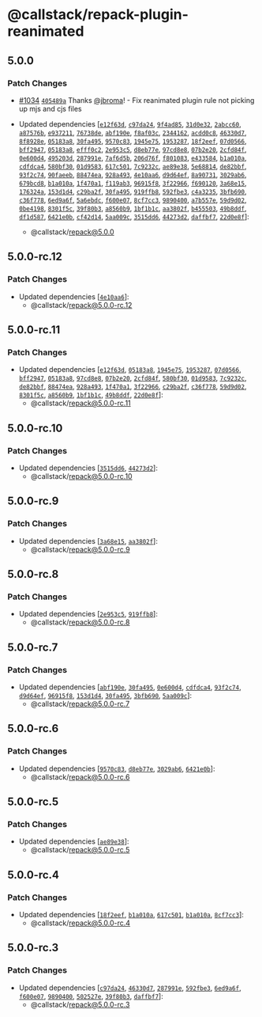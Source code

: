 # @callstack/repack-plugin-reanimated

## 5.0.0

### Patch Changes

- [#1034](https://github.com/callstack/repack/pull/1034) [`405489a`](https://github.com/callstack/repack/commit/405489afdff0fab88c1f512c4d192bc1c75c4224) Thanks [@jbroma](https://github.com/jbroma)! - Fix reanimated plugin rule not picking up mjs and cjs files

- Updated dependencies [[`e12f63d`](https://github.com/callstack/repack/commit/e12f63d1ca1cc54f28015b390ea4cef92af429b1), [`c97da24`](https://github.com/callstack/repack/commit/c97da241876ec8dbe6c2d206590d697f429e86b4), [`9f4ad85`](https://github.com/callstack/repack/commit/9f4ad85648f02a127113e7c56d726a923cc0dc12), [`31d0e32`](https://github.com/callstack/repack/commit/31d0e32e6a4b9aa9d9d0fbd3f1ddd18e95a16757), [`2abcc60`](https://github.com/callstack/repack/commit/2abcc6060764501f6076bfb196e0b1e84f7af326), [`a87576b`](https://github.com/callstack/repack/commit/a87576b90e3dcad62d5f126ec22f7a867aab35ef), [`e937211`](https://github.com/callstack/repack/commit/e93721194e3d8eae64fa5da6f5e296378ad407e9), [`76738de`](https://github.com/callstack/repack/commit/76738de12fdf29f5af78aaa23f03337c33c7926a), [`abf190e`](https://github.com/callstack/repack/commit/abf190e7e2571b3ef66cba9d26dd65d1548e4ab7), [`f8af03c`](https://github.com/callstack/repack/commit/f8af03cd231c3d95a92099719d827e368f707b5c), [`2344162`](https://github.com/callstack/repack/commit/23441620335e91382dda01d0cc06278efede45cf), [`acdd0c8`](https://github.com/callstack/repack/commit/acdd0c801ab611a25164fce5302e20e61ae25292), [`46330d7`](https://github.com/callstack/repack/commit/46330d70db99a372046baf8ee4565e4a21e5b4f3), [`8f8928e`](https://github.com/callstack/repack/commit/8f8928ea9cd5b0713bfddb1e4c3e0df670e21000), [`05183a8`](https://github.com/callstack/repack/commit/05183a8644e4f1c0d7f8b9261192dcb72231c267), [`30fa495`](https://github.com/callstack/repack/commit/30fa4955008460fc94926a8d2cefb2efbd198cb5), [`9570c83`](https://github.com/callstack/repack/commit/9570c83918348a38f2fd01385755e9da0ef6fc08), [`1945e75`](https://github.com/callstack/repack/commit/1945e75eeb126f8d5bef318cf9571c420f7b3406), [`1953287`](https://github.com/callstack/repack/commit/19532876fb8bfbf271db552d983f12e5c26fc58a), [`18f2eef`](https://github.com/callstack/repack/commit/18f2eef7dbb2a79e709c1810c69a34b0a0fe9004), [`07d0566`](https://github.com/callstack/repack/commit/07d05663b9b758001e390635f75097b85a8b2436), [`bff2947`](https://github.com/callstack/repack/commit/bff2947dfad5dcd23d39dbdcfcb455529934d967), [`05183a8`](https://github.com/callstack/repack/commit/05183a8644e4f1c0d7f8b9261192dcb72231c267), [`efff0c2`](https://github.com/callstack/repack/commit/efff0c29801db04eddbbc8f3776cb3e56457f585), [`2e953c5`](https://github.com/callstack/repack/commit/2e953c56157dad3e131be25e2eeb93ddf60919ed), [`d8eb77e`](https://github.com/callstack/repack/commit/d8eb77e1ebade637d96e44a8b8f3bf0eaf00846b), [`97cd8e8`](https://github.com/callstack/repack/commit/97cd8e85146ad2dbc8110952c1447884a84194fc), [`07b2e20`](https://github.com/callstack/repack/commit/07b2e2059487f0b6962b05016e7f1453ba35c379), [`2cfd84f`](https://github.com/callstack/repack/commit/2cfd84f8bcf6e7c241aab3e24cde97e7e85afbc5), [`0e600d4`](https://github.com/callstack/repack/commit/0e600d4d8df577622ba8cbc49ff1ef80f257620d), [`495203d`](https://github.com/callstack/repack/commit/495203dc3a1d219aea623afe99912957d8f0e0a1), [`287991e`](https://github.com/callstack/repack/commit/287991eb002725f78c23aafe89131fcadb8edaf1), [`7af6d5b`](https://github.com/callstack/repack/commit/7af6d5bad8288ea58dd246243fe96439709cbe97), [`206d76f`](https://github.com/callstack/repack/commit/206d76f30a4858680839fa53b9f8a3a2070ed9f8), [`f801083`](https://github.com/callstack/repack/commit/f801083f7ba616e77fa77c1c6321875de6886388), [`e433584`](https://github.com/callstack/repack/commit/e4335840a4b1ed59affc89375988ba6a9db57891), [`b1a010a`](https://github.com/callstack/repack/commit/b1a010a7dd8af5612759e134249ae0587e42aef7), [`cdfdca4`](https://github.com/callstack/repack/commit/cdfdca4aa481020d4b2cbd260297e39984384d1c), [`580bf30`](https://github.com/callstack/repack/commit/580bf306ba9f9cd1d3dfed0227aad64abd1c3752), [`01d9583`](https://github.com/callstack/repack/commit/01d9583cada929a16b6d40c6476f0508847b0fff), [`617c501`](https://github.com/callstack/repack/commit/617c5018e1f2b0520f6f978b2c1440239196f662), [`7c9232c`](https://github.com/callstack/repack/commit/7c9232c0dfbd5ab35277262037bb8a356db448d8), [`ae89e38`](https://github.com/callstack/repack/commit/ae89e38fd13fab7c133f8e1c68bc7f02f5cdf04d), [`5e68814`](https://github.com/callstack/repack/commit/5e688146c2da861d5fcf0e647e0a1e386f38a4cf), [`de82bbf`](https://github.com/callstack/repack/commit/de82bbf232331666e7739adc8a5e69133dde2e3e), [`93f2c74`](https://github.com/callstack/repack/commit/93f2c745092ae83e31bc1ac9fe5c89a5b64c495f), [`90faeeb`](https://github.com/callstack/repack/commit/90faeeb7d6be9ddf5aa74c9552df01ec58d5372c), [`88474ea`](https://github.com/callstack/repack/commit/88474ea1d52267df6a7187c280b793f516ffdfb0), [`928a493`](https://github.com/callstack/repack/commit/928a493ead0f77cab7f1031e2df0b63f8ed65137), [`4e10aa6`](https://github.com/callstack/repack/commit/4e10aa6a0c198823bf1b682d9d2e87c39657ac65), [`d9d64ef`](https://github.com/callstack/repack/commit/d9d64ef6438e75086bd970cd600e936e46e7962f), [`8a90731`](https://github.com/callstack/repack/commit/8a9073146c6541ed374541b9bcf9ebe3c4f70e9a), [`3029ab6`](https://github.com/callstack/repack/commit/3029ab6d48312a51c19a257c11fcd02016a44af3), [`679bcd8`](https://github.com/callstack/repack/commit/679bcd8917aca587c36d550101e9dd9578e1e172), [`b1a010a`](https://github.com/callstack/repack/commit/b1a010a7dd8af5612759e134249ae0587e42aef7), [`1f470a1`](https://github.com/callstack/repack/commit/1f470a11e93f8af22badbafc47256db3a32ecac8), [`f119ab3`](https://github.com/callstack/repack/commit/f119ab3eb94eff9d2cc1aec8fcf9f835c3025abc), [`96915f8`](https://github.com/callstack/repack/commit/96915f80b08e474127271475d132644efeab4bee), [`3f22966`](https://github.com/callstack/repack/commit/3f22966db4ce43f89d7e544d1a24234ed117480d), [`f690120`](https://github.com/callstack/repack/commit/f69012062335824521a332233f0de6fae5d14ca2), [`3a68e15`](https://github.com/callstack/repack/commit/3a68e157a6a5e07dc2e0003ead02b8f965fd3d49), [`176324a`](https://github.com/callstack/repack/commit/176324a8d09d34dd1fbc68e0e227640834138f5a), [`153d1d4`](https://github.com/callstack/repack/commit/153d1d4513498a85ccc7303222455c3372108406), [`c29ba2f`](https://github.com/callstack/repack/commit/c29ba2f616328d34670f661336d3c43b4ca2ef3e), [`30fa495`](https://github.com/callstack/repack/commit/30fa4955008460fc94926a8d2cefb2efbd198cb5), [`919ffb8`](https://github.com/callstack/repack/commit/919ffb869588cef0eb120e5195d16952e0e45808), [`592fbe3`](https://github.com/callstack/repack/commit/592fbe3fe8eeeeb856d260c3106f5f6cd6eeaef8), [`c4a3235`](https://github.com/callstack/repack/commit/c4a32354feaccdfda8570b6a065dc6f7a6b9f6d0), [`3bfb690`](https://github.com/callstack/repack/commit/3bfb6909d7363787bbfd1584e1749b4ff516aa92), [`c36f778`](https://github.com/callstack/repack/commit/c36f77838d59f0692171f7114ac68fa11e4a3100), [`6ed9a6f`](https://github.com/callstack/repack/commit/6ed9a6fcb40ba946b39dfe1d302ad2ebf9dffacf), [`5a6ebdc`](https://github.com/callstack/repack/commit/5a6ebdcaf0687bd6da9d2907638cd219daabcf39), [`f600e07`](https://github.com/callstack/repack/commit/f600e075645c5f310abe67591cbdf11221944cba), [`8cf7cc3`](https://github.com/callstack/repack/commit/8cf7cc3622ad85cf093005c5c55c8dd63940a57b), [`9890400`](https://github.com/callstack/repack/commit/9890400fe5ac750698ceb3eaf72e0b3a86ae4a73), [`a7b557e`](https://github.com/callstack/repack/commit/a7b557ed162166d9bc152b06d8be3169a0a2a176), [`59d9d02`](https://github.com/callstack/repack/commit/59d9d02ecabf5caffa87c748aa0b92191d0f4e84), [`0be4198`](https://github.com/callstack/repack/commit/0be41980f2431d2a534e501062b10a08d3901f78), [`8301f5c`](https://github.com/callstack/repack/commit/8301f5c77d7e75c155cbb427b4ac380565e946f7), [`39f80b3`](https://github.com/callstack/repack/commit/39f80b3661a348b9d778f76af2848ed615582d23), [`a8560b9`](https://github.com/callstack/repack/commit/a8560b988cb2adfd8e23fcfdcdc783b860b07c8a), [`1bf1b1c`](https://github.com/callstack/repack/commit/1bf1b1cb830008167bce913745dade8186281608), [`aa3802f`](https://github.com/callstack/repack/commit/aa3802f8a9a06c3cbcaa932ea45cf27f2a523927), [`b455503`](https://github.com/callstack/repack/commit/b4555030b7827e14084db282accd138945d532c5), [`49b8ddf`](https://github.com/callstack/repack/commit/49b8ddf1e58f0e59e8801692249e2a24df37cdf4), [`df1d587`](https://github.com/callstack/repack/commit/df1d587115abb61a7168d02d04e451ee3f8066de), [`6421e0b`](https://github.com/callstack/repack/commit/6421e0b9b5a91116bad280bae9462f6974f66caa), [`cf42d14`](https://github.com/callstack/repack/commit/cf42d149ca1ccb8caae9085ab7710ff7b603a9d0), [`5aa009c`](https://github.com/callstack/repack/commit/5aa009c9ea1fada2572813effc0d88499a509c0f), [`3515dd6`](https://github.com/callstack/repack/commit/3515dd689f78f26215d4a4ee9b46a432fad1e8cc), [`44273d2`](https://github.com/callstack/repack/commit/44273d2d064ed91f6e6a4ce7dc8c56d8c7de1b88), [`daffbf7`](https://github.com/callstack/repack/commit/daffbf72088ba666d956e35a265546a89ee84f42), [`22d0e8f`](https://github.com/callstack/repack/commit/22d0e8faaeae221ace87f01a5fca639b4524fcbf)]:
  - @callstack/repack@5.0.0

## 5.0.0-rc.12

### Patch Changes

- Updated dependencies [[`4e10aa6`](https://github.com/callstack/repack/commit/4e10aa6a0c198823bf1b682d9d2e87c39657ac65)]:
  - @callstack/repack@5.0.0-rc.12

## 5.0.0-rc.11

### Patch Changes

- Updated dependencies [[`e12f63d`](https://github.com/callstack/repack/commit/e12f63d1ca1cc54f28015b390ea4cef92af429b1), [`05183a8`](https://github.com/callstack/repack/commit/05183a8644e4f1c0d7f8b9261192dcb72231c267), [`1945e75`](https://github.com/callstack/repack/commit/1945e75eeb126f8d5bef318cf9571c420f7b3406), [`1953287`](https://github.com/callstack/repack/commit/19532876fb8bfbf271db552d983f12e5c26fc58a), [`07d0566`](https://github.com/callstack/repack/commit/07d05663b9b758001e390635f75097b85a8b2436), [`bff2947`](https://github.com/callstack/repack/commit/bff2947dfad5dcd23d39dbdcfcb455529934d967), [`05183a8`](https://github.com/callstack/repack/commit/05183a8644e4f1c0d7f8b9261192dcb72231c267), [`97cd8e8`](https://github.com/callstack/repack/commit/97cd8e85146ad2dbc8110952c1447884a84194fc), [`07b2e20`](https://github.com/callstack/repack/commit/07b2e2059487f0b6962b05016e7f1453ba35c379), [`2cfd84f`](https://github.com/callstack/repack/commit/2cfd84f8bcf6e7c241aab3e24cde97e7e85afbc5), [`580bf30`](https://github.com/callstack/repack/commit/580bf306ba9f9cd1d3dfed0227aad64abd1c3752), [`01d9583`](https://github.com/callstack/repack/commit/01d9583cada929a16b6d40c6476f0508847b0fff), [`7c9232c`](https://github.com/callstack/repack/commit/7c9232c0dfbd5ab35277262037bb8a356db448d8), [`de82bbf`](https://github.com/callstack/repack/commit/de82bbf232331666e7739adc8a5e69133dde2e3e), [`88474ea`](https://github.com/callstack/repack/commit/88474ea1d52267df6a7187c280b793f516ffdfb0), [`928a493`](https://github.com/callstack/repack/commit/928a493ead0f77cab7f1031e2df0b63f8ed65137), [`1f470a1`](https://github.com/callstack/repack/commit/1f470a11e93f8af22badbafc47256db3a32ecac8), [`3f22966`](https://github.com/callstack/repack/commit/3f22966db4ce43f89d7e544d1a24234ed117480d), [`c29ba2f`](https://github.com/callstack/repack/commit/c29ba2f616328d34670f661336d3c43b4ca2ef3e), [`c36f778`](https://github.com/callstack/repack/commit/c36f77838d59f0692171f7114ac68fa11e4a3100), [`59d9d02`](https://github.com/callstack/repack/commit/59d9d02ecabf5caffa87c748aa0b92191d0f4e84), [`8301f5c`](https://github.com/callstack/repack/commit/8301f5c77d7e75c155cbb427b4ac380565e946f7), [`a8560b9`](https://github.com/callstack/repack/commit/a8560b988cb2adfd8e23fcfdcdc783b860b07c8a), [`1bf1b1c`](https://github.com/callstack/repack/commit/1bf1b1cb830008167bce913745dade8186281608), [`49b8ddf`](https://github.com/callstack/repack/commit/49b8ddf1e58f0e59e8801692249e2a24df37cdf4), [`22d0e8f`](https://github.com/callstack/repack/commit/22d0e8faaeae221ace87f01a5fca639b4524fcbf)]:
  - @callstack/repack@5.0.0-rc.11

## 5.0.0-rc.10

### Patch Changes

- Updated dependencies [[`3515dd6`](https://github.com/callstack/repack/commit/3515dd689f78f26215d4a4ee9b46a432fad1e8cc), [`44273d2`](https://github.com/callstack/repack/commit/44273d2d064ed91f6e6a4ce7dc8c56d8c7de1b88)]:
  - @callstack/repack@5.0.0-rc.10

## 5.0.0-rc.9

### Patch Changes

- Updated dependencies [[`3a68e15`](https://github.com/callstack/repack/commit/3a68e157a6a5e07dc2e0003ead02b8f965fd3d49), [`aa3802f`](https://github.com/callstack/repack/commit/aa3802f8a9a06c3cbcaa932ea45cf27f2a523927)]:
  - @callstack/repack@5.0.0-rc.9

## 5.0.0-rc.8

### Patch Changes

- Updated dependencies [[`2e953c5`](https://github.com/callstack/repack/commit/2e953c56157dad3e131be25e2eeb93ddf60919ed), [`919ffb8`](https://github.com/callstack/repack/commit/919ffb869588cef0eb120e5195d16952e0e45808)]:
  - @callstack/repack@5.0.0-rc.8

## 5.0.0-rc.7

### Patch Changes

- Updated dependencies [[`abf190e`](https://github.com/callstack/repack/commit/abf190e7e2571b3ef66cba9d26dd65d1548e4ab7), [`30fa495`](https://github.com/callstack/repack/commit/30fa4955008460fc94926a8d2cefb2efbd198cb5), [`0e600d4`](https://github.com/callstack/repack/commit/0e600d4d8df577622ba8cbc49ff1ef80f257620d), [`cdfdca4`](https://github.com/callstack/repack/commit/cdfdca4aa481020d4b2cbd260297e39984384d1c), [`93f2c74`](https://github.com/callstack/repack/commit/93f2c745092ae83e31bc1ac9fe5c89a5b64c495f), [`d9d64ef`](https://github.com/callstack/repack/commit/d9d64ef6438e75086bd970cd600e936e46e7962f), [`96915f8`](https://github.com/callstack/repack/commit/96915f80b08e474127271475d132644efeab4bee), [`153d1d4`](https://github.com/callstack/repack/commit/153d1d4513498a85ccc7303222455c3372108406), [`30fa495`](https://github.com/callstack/repack/commit/30fa4955008460fc94926a8d2cefb2efbd198cb5), [`3bfb690`](https://github.com/callstack/repack/commit/3bfb6909d7363787bbfd1584e1749b4ff516aa92), [`5aa009c`](https://github.com/callstack/repack/commit/5aa009c9ea1fada2572813effc0d88499a509c0f)]:
  - @callstack/repack@5.0.0-rc.7

## 5.0.0-rc.6

### Patch Changes

- Updated dependencies [[`9570c83`](https://github.com/callstack/repack/commit/9570c83918348a38f2fd01385755e9da0ef6fc08), [`d8eb77e`](https://github.com/callstack/repack/commit/d8eb77e1ebade637d96e44a8b8f3bf0eaf00846b), [`3029ab6`](https://github.com/callstack/repack/commit/3029ab6d48312a51c19a257c11fcd02016a44af3), [`6421e0b`](https://github.com/callstack/repack/commit/6421e0b9b5a91116bad280bae9462f6974f66caa)]:
  - @callstack/repack@5.0.0-rc.6

## 5.0.0-rc.5

### Patch Changes

- Updated dependencies [[`ae89e38`](https://github.com/callstack/repack/commit/ae89e38fd13fab7c133f8e1c68bc7f02f5cdf04d)]:
  - @callstack/repack@5.0.0-rc.5

## 5.0.0-rc.4

### Patch Changes

- Updated dependencies [[`18f2eef`](https://github.com/callstack/repack/commit/18f2eef7dbb2a79e709c1810c69a34b0a0fe9004), [`b1a010a`](https://github.com/callstack/repack/commit/b1a010a7dd8af5612759e134249ae0587e42aef7), [`617c501`](https://github.com/callstack/repack/commit/617c5018e1f2b0520f6f978b2c1440239196f662), [`b1a010a`](https://github.com/callstack/repack/commit/b1a010a7dd8af5612759e134249ae0587e42aef7), [`8cf7cc3`](https://github.com/callstack/repack/commit/8cf7cc3622ad85cf093005c5c55c8dd63940a57b)]:
  - @callstack/repack@5.0.0-rc.4

## 5.0.0-rc.3

### Patch Changes

- Updated dependencies [[`c97da24`](https://github.com/callstack/repack/commit/c97da241876ec8dbe6c2d206590d697f429e86b4), [`46330d7`](https://github.com/callstack/repack/commit/46330d70db99a372046baf8ee4565e4a21e5b4f3), [`287991e`](https://github.com/callstack/repack/commit/287991eb002725f78c23aafe89131fcadb8edaf1), [`592fbe3`](https://github.com/callstack/repack/commit/592fbe3fe8eeeeb856d260c3106f5f6cd6eeaef8), [`6ed9a6f`](https://github.com/callstack/repack/commit/6ed9a6fcb40ba946b39dfe1d302ad2ebf9dffacf), [`f600e07`](https://github.com/callstack/repack/commit/f600e075645c5f310abe67591cbdf11221944cba), [`9890400`](https://github.com/callstack/repack/commit/9890400fe5ac750698ceb3eaf72e0b3a86ae4a73), [`502527e`](https://github.com/callstack/repack/commit/502527e8c44990fb544ff500034dbdbd687c5d60), [`39f80b3`](https://github.com/callstack/repack/commit/39f80b3661a348b9d778f76af2848ed615582d23), [`daffbf7`](https://github.com/callstack/repack/commit/daffbf72088ba666d956e35a265546a89ee84f42)]:
  - @callstack/repack@5.0.0-rc.3
